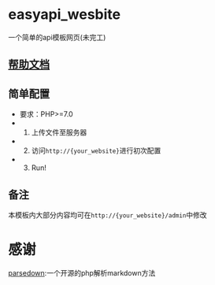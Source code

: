 # easyapi_wesbite
一个简单的api模板网页(未完工)

## [帮助文档](https://molanp.github.io/easyapi_website/)

## 简单配置
- 要求：PHP>=7.0
- 1. 上传文件至服务器
- 2. 访问`http://{your_website}`进行初次配置
- 3. Run!
## 备注
本模板内大部分内容均可在`http://{your_website}/admin`中修改

# 感谢
[parsedown](https://github.com/erusev/parsedown):一个开源的php解析markdown方法